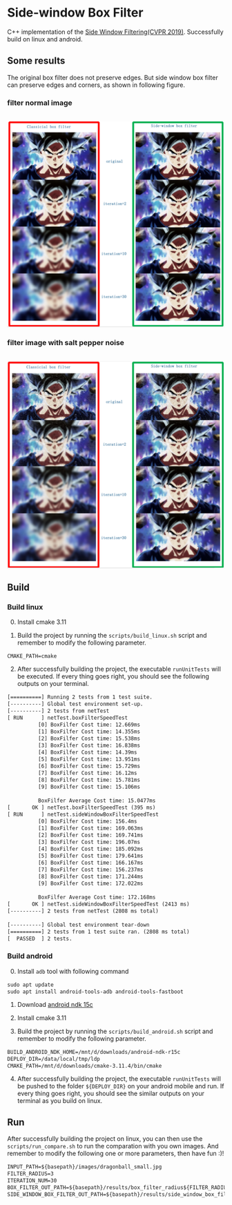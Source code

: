 # Side-window Box Filter

C++ implementation of the [Side Window Filtering(CVPR 2019)](https://github.com/YuanhaoGong/SideWindowFilter). Successfully build on linux and android.

## Some results
The original box filter does not preserve edges. But side window box filter can preserve edges and corners, as shown in following figure. 

### filter normal image
<div align='center'>
  <img src='results/org_compare.png'>
</div>

### filter image with salt pepper noise
<div align='center'>
  <img src='results/pepper_compare.png'>
</div>

## Build

### Build linux
0. Install cmake 3.11

1. Build the project by running the `scripts/build_linux.sh` script and remember to modify the following parameter.

```
CMAKE_PATH=cmake
```

2. After successfully building the project, the executable `runUnitTests` will be executed. If every thing goes right, you should see the following outputs on your terminal.

```
[==========] Running 2 tests from 1 test suite.
[----------] Global test environment set-up.
[----------] 2 tests from netTest
[ RUN      ] netTest.boxFilterSpeedTest
          [0] BoxFilfer Cost time: 12.669ms
          [1] BoxFilfer Cost time: 14.355ms
          [2] BoxFilfer Cost time: 15.538ms
          [3] BoxFilfer Cost time: 16.838ms
          [4] BoxFilfer Cost time: 14.39ms
          [5] BoxFilfer Cost time: 13.951ms
          [6] BoxFilfer Cost time: 15.729ms
          [7] BoxFilfer Cost time: 16.12ms
          [8] BoxFilfer Cost time: 15.781ms
          [9] BoxFilfer Cost time: 15.106ms

          BoxFilfer Average Cost time: 15.0477ms
[       OK ] netTest.boxFilterSpeedTest (395 ms)
[ RUN      ] netTest.sideWindowBoxFilterSpeedTest
          [0] BoxFilfer Cost time: 156.4ms
          [1] BoxFilfer Cost time: 169.063ms
          [2] BoxFilfer Cost time: 169.741ms
          [3] BoxFilfer Cost time: 196.07ms
          [4] BoxFilfer Cost time: 185.092ms
          [5] BoxFilfer Cost time: 179.641ms
          [6] BoxFilfer Cost time: 166.167ms
          [7] BoxFilfer Cost time: 156.237ms
          [8] BoxFilfer Cost time: 171.244ms
          [9] BoxFilfer Cost time: 172.022ms

          BoxFilfer Average Cost time: 172.168ms
[       OK ] netTest.sideWindowBoxFilterSpeedTest (2413 ms)
[----------] 2 tests from netTest (2808 ms total)

[----------] Global test environment tear-down
[==========] 2 tests from 1 test suite ran. (2808 ms total)
[  PASSED  ] 2 tests.
```

### Build android

0. Install `adb` tool with following command

```
sudo apt update
sudo apt install android-tools-adb android-tools-fastboot
```

1. Download [android ndk 15c](https://developer.android.com/ndk/downloads/older_releases.html)

2. Install cmake 3.11

3. Build the project by running the `scripts/build_android.sh` script and remember to modify the following parameter.

```
BUILD_ANDROID_NDK_HOME=/mnt/d/downloads/android-ndk-r15c
DEPLOY_DIR=/data/local/tmp/ldp
CMAKE_PATH=/mnt/d/downloads/cmake-3.11.4/bin/cmake
```

4. After successfully building the project, the executable `runUnitTests` will be pushed to the folder `${DEPLOY_DIR}` on your android mobile and run. If every thing goes right, you should see the similar outputs on your terminal as you build on linux.

## Run

After successfully building the project on linux, you can then use the `scripts/run_compare.sh` to run the comparation with you own images. And remember to modify the following one or more parameters, then have fun :)!

```
INPUT_PATH=${basepath}/images/dragonball_small.jpg
FILTER_RADIUS=3
ITERATION_NUM=30
BOX_FILTER_OUT_PATH=${basepath}/results/box_filter_radius${FILTER_RADIUS}_iter${ITERATION_NUM}.jpg
SIDE_WINDOW_BOX_FILTER_OUT_PATH=${basepath}/results/side_window_box_filter_radius${FILTER_RADIUS}_iter${ITERATION_NUM}.jpg
```
